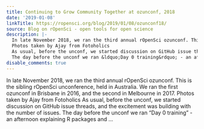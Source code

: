 ```yaml
---
title: Continuing to Grow Community Together at ozunconf, 2018
date: '2019-01-08'
linkTitle: https://ropensci.org/blog/2019/01/08/ozunconf18/
source: Blog on rOpenSci - open tools for open science
description: |-
  In late November 2018, we ran the third annual rOpenSci ozunconf. This is the sibling rOpenSci unconference, held in Australia. We ran the first ozunconf in Brisbane in 2016, and the second in Melbourne in 2017.
  Photos taken by Ajay from Fotoholics
  As usual, before the unconf, we started discussion on GitHub issue threads, and the excitement was building with the number of issues.
  The day before the unconf we ran &ldquo;Day 0 training&rdquo; - an afternoon explaining R packages and ...
disable_comments: true
---
```

In late November 2018, we ran the third annual rOpenSci ozunconf. This is the sibling rOpenSci unconference, held in Australia. We ran the first ozunconf in Brisbane in 2016, and the second in Melbourne in 2017.
Photos taken by Ajay from Fotoholics
As usual, before the unconf, we started discussion on GitHub issue threads, and the excitement was building with the number of issues.
The day before the unconf we ran &ldquo;Day 0 training&rdquo; - an afternoon explaining R packages and ...